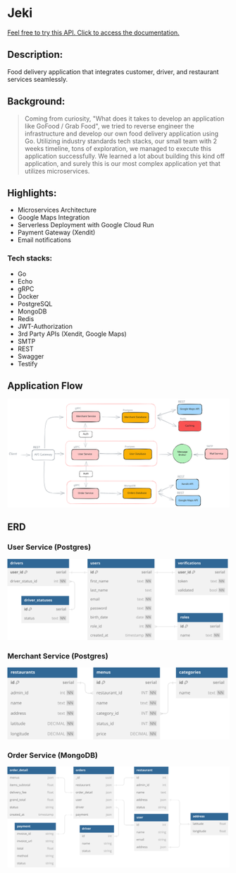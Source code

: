 # Jeki

[Feel free to try this API. Click to access the documentation.](https://jeki-egmflbdzpa-et.a.run.app)

## Description: 

Food delivery application that integrates customer, driver, and restaurant services seamlessly.

## Background:

> Coming from curiosity, "What does it takes to develop an application like GoFood / Grab Food", we tried to reverse engineer the infrastructure and develop our own food delivery application using Go. Utilizing industry standards tech stacks, our small team with 2 weeks timeline, tons of exploration, we managed to execute this application successfully. We learned a lot about building this kind off application, and surely this is our most complex application yet that utilizes microservices.

## Highlights:

* Microservices Architecture
* Google Maps Integration
* Serverless Deployment with Google Cloud Run
* Payment Gateway (Xendit)
* Email notifications

### Tech stacks:

* Go
* Echo
* gRPC
* Docker
* PostgreSQL
* MongoDB
* Redis
* JWT-Authorization
* 3rd Party APIs (Xendit, Google Maps)
* SMTP
* REST
* Swagger
* Testify

## Application Flow

![Final Flow](./misc/flow.svg)

## ERD

### User Service (Postgres)

![User service ERD](./misc/user_erd.svg)

### Merchant Service (Postgres)

![ERD](./misc/merchant_erd.svg)

### Order Service (MongoDB)

![ERD](./misc/order_erd.svg)
